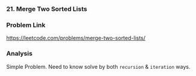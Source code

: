 ### 21. Merge Two Sorted Lists

### Problem Link 
https://leetcode.com/problems/merge-two-sorted-lists/

### Analysis
Simple Problem. Need to know solve by both `recursion` & `iteration` ways.